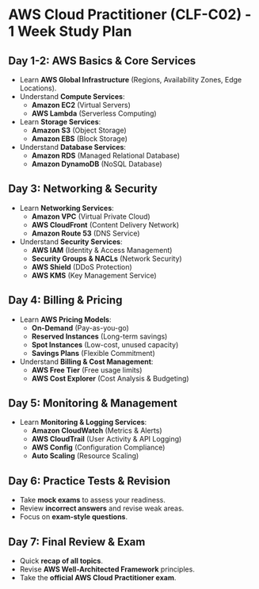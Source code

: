 # AWS Cloud Practitioner (CLF-C02) - 1 Week Study Plan

## **Day 1-2: AWS Basics & Core Services**
- Learn **AWS Global Infrastructure** (Regions, Availability Zones, Edge Locations).
- Understand **Compute Services**:
  - **Amazon EC2** (Virtual Servers)
  - **AWS Lambda** (Serverless Computing)
- Learn **Storage Services**:
  - **Amazon S3** (Object Storage)
  - **Amazon EBS** (Block Storage)
- Understand **Database Services**:
  - **Amazon RDS** (Managed Relational Database)
  - **Amazon DynamoDB** (NoSQL Database)

## **Day 3: Networking & Security**
- Learn **Networking Services**:
  - **Amazon VPC** (Virtual Private Cloud)
  - **AWS CloudFront** (Content Delivery Network)
  - **Amazon Route 53** (DNS Service)
- Understand **Security Services**:
  - **AWS IAM** (Identity & Access Management)
  - **Security Groups & NACLs** (Network Security)
  - **AWS Shield** (DDoS Protection)
  - **AWS KMS** (Key Management Service)

## **Day 4: Billing & Pricing**
- Learn **AWS Pricing Models**:
  - **On-Demand** (Pay-as-you-go)
  - **Reserved Instances** (Long-term savings)
  - **Spot Instances** (Low-cost, unused capacity)
  - **Savings Plans** (Flexible Commitment)
- Understand **Billing & Cost Management**:
  - **AWS Free Tier** (Free usage limits)
  - **AWS Cost Explorer** (Cost Analysis & Budgeting)

## **Day 5: Monitoring & Management**
- Learn **Monitoring & Logging Services**:
  - **Amazon CloudWatch** (Metrics & Alerts)
  - **AWS CloudTrail** (User Activity & API Logging)
  - **AWS Config** (Configuration Compliance)
  - **Auto Scaling** (Resource Scaling)

## **Day 6: Practice Tests & Revision**
- Take **mock exams** to assess your readiness.
- Review **incorrect answers** and revise weak areas.
- Focus on **exam-style questions**.

## **Day 7: Final Review & Exam**
- Quick **recap of all topics**.
- Revise **AWS Well-Architected Framework** principles.
- Take the **official AWS Cloud Practitioner exam**.
